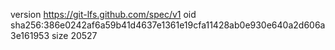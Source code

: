 version https://git-lfs.github.com/spec/v1
oid sha256:386e0242af6a59b41d4637e1361e19cfa11428ab0e930e640a2d606a3e161953
size 20527
